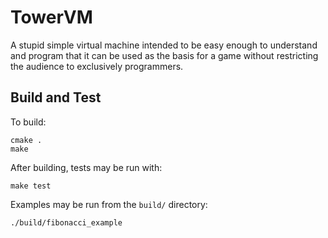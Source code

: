 # TowerVM

A stupid simple virtual machine intended to be easy enough to understand and
program that it can be used as the basis for a game without restricting the
audience to exclusively programmers.

## Build and Test

To build:

```
cmake .
make
```

After building, tests may be run with:

```
make test
```

Examples may be run from the `build/` directory:

```
./build/fibonacci_example
```
